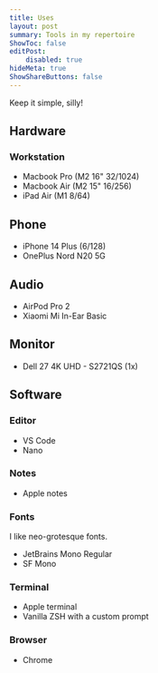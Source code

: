 ```yaml
---
title: Uses
layout: post
summary: Tools in my repertoire
ShowToc: false
editPost:
    disabled: true
hideMeta: true
ShowShareButtons: false
---
```


Keep it simple, silly!

## Hardware

### Workstation

* Macbook Pro (M2 16" 32/1024)
* Macbook Air (M2 15" 16/256)
* iPad Air (M1 8/64)

## Phone

* iPhone 14 Plus (6/128)
* OnePlus Nord N20 5G

## Audio

* AirPod Pro 2
* Xiaomi Mi In-Ear Basic

## Monitor

* Dell 27 4K UHD - S2721QS (1x)

## Software

### Editor

* VS Code
* Nano

### Notes

* Apple notes

### Fonts

I like neo-grotesque fonts.

* JetBrains Mono Regular
* SF Mono

### Terminal

* Apple terminal
* Vanilla ZSH with a custom prompt

### Browser

* Chrome
